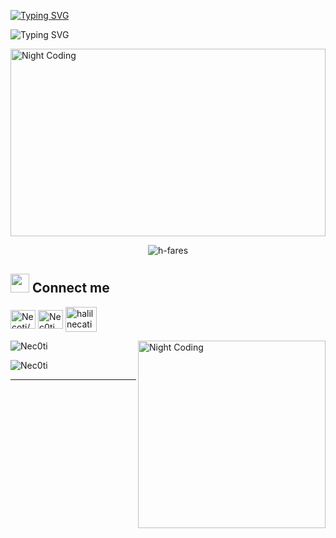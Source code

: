[![Typing SVG](https://readme-typing-svg.herokuapp.com?color=FF3670&size=35&center=true&vCenter=true&width=1000&lines=Welcome+to+my+GitHub+profile!;My+name+is+Halil+Necati+Gulsen;I'm+Student+In+Turkiye)](https://git.io/typing-svg)

![Typing SVG](https://readme-typing-svg.herokuapp.com?size=18&center=true&vCenter=true&width=420&lines=A+software+engineer+with+true+passion)

<img alt="Night Coding" src="https://media.giphy.com/media/f3iwJFOVOwuy7K6FFw/giphy.gif" width=100% height="300px" align="center"/>

<p align="center"> <img src="https://komarev.com/ghpvc/?username=h-fares&label=Profile%20views&color=0e75b6&style=flat" alt="h-fares" /> </p>

## <img src="https://media.giphy.com/media/iY8CRBdQXODJSCERIr/giphy.gif" width="30px"> Connect me
<p align="left">
 <img align="center" src="https://raw.githubusercontent.com/rahuldkjain/github-profile-readme-generator/master/src/images/icons/Social/linked-in-alt.svg" alt="Necoti/" height="30" width="40" />
 <img align="center" src="https://raw.githubusercontent.com/rahuldkjain/github-profile-readme-generator/master/src/images/icons/Social/instagram.svg" alt="Nec0ti" height="30" width="40" />
 <img align="center" src="https://www.freepnglogos.com/uploads/email-png/email-western-libraries-12.png" alt="halilnecatig2@gmail.com" height="40" width="50" />
</p>

<img alt="Night Coding" src="https://media.giphy.com/media/juua9i2c2fA0AIp2iq/giphy.gif" width="300px" height="300px" align="right"/>

<p><img src="https://github-readme-stats.vercel.app/api/top-langs?username=Nec0ti&show_icons=true&theme=dark&locale=en&layout=compact" alt="Nec0ti" align=center/></p>

<p><img src="https://github-readme-stats.vercel.app/api?username=Nec0ti&show_icons=true&theme=dark&locale=en" alt="Nec0ti" align=center/></p>

-------
